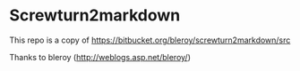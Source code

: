 Screwturn2markdown
==================

This repo is a copy of https://bitbucket.org/bleroy/screwturn2markdown/src

Thanks to bleroy (http://weblogs.asp.net/bleroy/)
